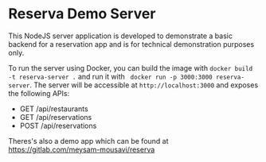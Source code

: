 # Reserva Demo Server

This NodeJS server application is developed to demonstrate a basic backend for a reservation app and is for technical demonstration purposes only.

To run the server using Docker, you can build the image with `docker build -t reserva-server .` and run it with ` docker run -p 3000:3000 reserva-server`. The server will be accessible at `http://localhost:3000` and exposes the following APIs:

- GET /api/restaurants
- GET /api/reservations
- POST /api/reservations

Theres's also a demo app which can be found at https://gitlab.com/meysam-mousavi/reserva
